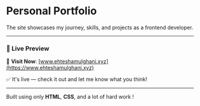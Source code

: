 # Personal Portfolio
 
The site showcases my journey, skills, and projects as a frontend developer.

---

### 🚀 Live Preview

📍 **Visit Now**: [www.ehteshamulghani.xyz](https://www.ehteshamulghani.xyz)

✅ It's live — check it out and let me know what you think!

---

Built using only **HTML**, **CSS**, and a lot of hard work ! 
